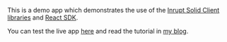 This is a demo app which demonstrates the use of the [Inrupt Solid Client libraries](https://docs.inrupt.com/developer-tools/javascript/client-libraries/) and [React SDK](https://solid-ui-react.vercel.app/).

You can test the live app [here](https://gallant-lewin-6da032.netlify.app/) and read the tutorial in [my blog](https://www.virginiabalseiro.com/blog/tutorial).
